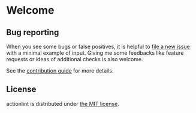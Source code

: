 # Welcome

## Bug reporting

When you see some bugs or false positives, it is helpful to [file a new issue][issue-form] with a minimal example
of input. Giving me some feedbacks like feature requests or ideas of additional checks is also welcome.

See the [contribution guide](./CONTRIBUTING.md) for more details.

## License

actionlint is distributed under [the MIT license](./LICENSE.txt).

[ci-badge]: https://github.com/rhysd/actionlint/actions/workflows/ci.yaml/badge.svg
[ci]: https://github.com/rhysd/actionlint/actions/workflows/ci.yaml
[apidoc-badge]: https://pkg.go.dev/badge/github.com/rhysd/actionlint.svg
[apidoc]: https://pkg.go.dev/github.com/rhysd/actionlint
[repo]: https://github.com/rhysd/actionlint
[playground]: https://rhysd.github.io/actionlint/
[shellcheck]: https://github.com/koalaman/shellcheck
[pyflakes]: https://github.com/PyCQA/pyflakes
[syntax-doc]: https://docs.github.com/en/actions/reference/workflow-syntax-for-github-actions
[filter-pattern-doc]: https://docs.github.com/en/actions/using-workflows/workflow-syntax-for-github-actions#filter-pattern-cheat-sheet
[script-injection-doc]: https://docs.github.com/en/actions/reference/security/secure-use#good-practices-for-mitigating-script-injection-attacks
[releases]: https://github.com/rhysd/actionlint/releases
[checks]: https://github.com/rhysd/actionlint/blob/v1.7.8/docs/checks.md
[install]: https://github.com/rhysd/actionlint/blob/v1.7.8/docs/install.md
[usage]: https://github.com/rhysd/actionlint/blob/v1.7.8/docs/usage.md
[config]: https://github.com/rhysd/actionlint/blob/v1.7.8/docs/config.md
[api]: https://github.com/rhysd/actionlint/blob/v1.7.8/docs/api.md
[refs]: https://github.com/rhysd/actionlint/blob/v1.7.8/docs/reference.md
[issue-form]: https://github.com/rhysd/actionlint/issues/new
